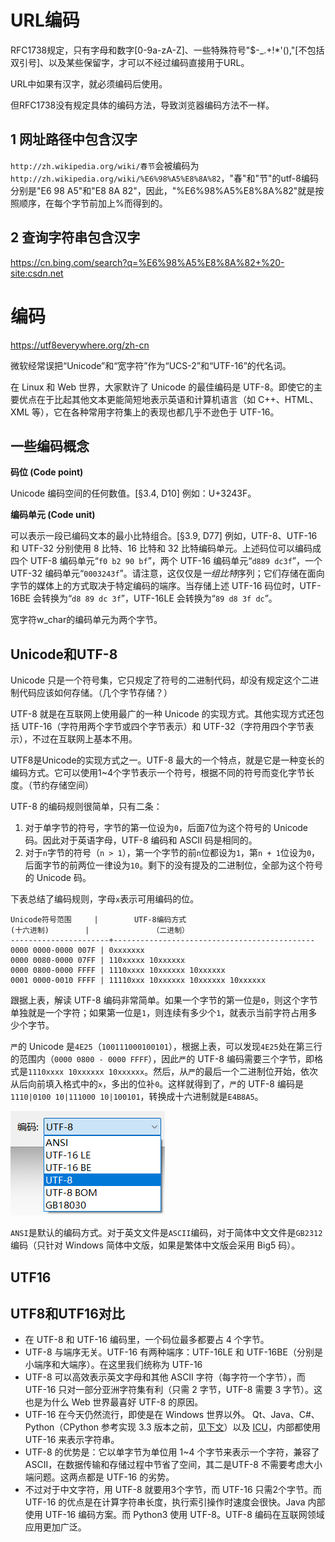 # URL编码

RFC1738规定，只有字母和数字[0-9a-zA-Z]、一些特殊符号"$-_.+!*'(),"[不包括双引号]、以及某些保留字，才可以不经过编码直接用于URL。

URL中如果有汉字，就必须编码后使用。

但RFC1738没有规定具体的编码方法，导致浏览器编码方法不一样。

## 1 网址路径中包含汉字

`http://zh.wikipedia.org/wiki/春节`会被编码为`http://zh.wikipedia.org/wiki/%E6%98%A5%E8%8A%82`，"春"和"节"的utf-8编码分别是"E6 98 A5"和"E8 8A 82"，因此，"%E6%98%A5%E8%8A%82"就是按照顺序，在每个字节前加上%而得到的。

## 2 查询字符串包含汉字

https://cn.bing.com/search?q=%E6%98%A5%E8%8A%82+%20-site:csdn.net



# 编码

https://utf8everywhere.org/zh-cn

微软经常误把“Unicode”和“宽字符”作为“UCS-2”和“UTF-16”的代名词。

在 Linux 和 Web 世界，大家默许了 Unicode 的最佳编码是 UTF-8。即使它的主要优点在于比起其他文本更能简短地表示英语和计算机语言（如 C++、HTML、XML 等），它在各种常用字符集上的表现也都几乎不逊色于 UTF-16。

## 一些编码概念

**码位 (Code point)**

Unicode 编码空间的任何数值。[§3.4, D10] 例如：U+3243F。

**编码单元 (Code unit)**

可以表示一段已编码文本的最小比特组合。[§3.9, D77] 例如，UTF-8、UTF-16 和 UTF-32 分别使用 8 比特、16 比特和 32 比特编码单元。上述码位可以编码成四个 UTF-8 编码单元“`f0 b2 90 bf`”，两个 UTF-16 编码单元“`d889 dc3f`”，一个 UTF-32 编码单元“`0003243f`”。请注意，这仅仅是*一组比特*序列；它们存储在面向字节的媒体上的方式取决于特定编码的端序。当存储上述 UTF-16 码位时，UTF-16BE 会转换为“`d8 89 dc 3f`”，UTF-16LE 会转换为“`89 d8 3f dc`”。

宽字符w_char的编码单元为两个字节。

## Unicode和UTF-8

Unicode 只是一个符号集，它只规定了符号的二进制代码，却没有规定这个二进制代码应该如何存储。（几个字节存储？）

UTF-8 就是在互联网上使用最广的一种 Unicode 的实现方式。其他实现方式还包括 UTF-16（字符用两个字节或四个字节表示）和 UTF-32（字符用四个字节表示），不过在互联网上基本不用。

UTF8是Unicode的实现方式之一。UTF-8 最大的一个特点，就是它是一种变长的编码方式。它可以使用1~4个字节表示一个符号，根据不同的符号而变化字节长度。（节约存储空间）

UTF-8 的编码规则很简单，只有二条：

1. 对于单字节的符号，字节的第一位设为`0`，后面7位为这个符号的 Unicode 码。因此对于英语字母，UTF-8 编码和 ASCII 码是相同的。
2. 对于`n`字节的符号（`n > 1`），第一个字节的前`n`位都设为`1`，第`n + 1`位设为`0`，后面字节的前两位一律设为`10`。剩下的没有提及的二进制位，全部为这个符号的 Unicode 码。

下表总结了编码规则，字母`x`表示可用编码的位。

```
Unicode符号范围     |        UTF-8编码方式
(十六进制)        |              （二进制）
----------------------+---------------------------------------------
0000 0000-0000 007F | 0xxxxxxx
0000 0080-0000 07FF | 110xxxxx 10xxxxxx
0000 0800-0000 FFFF | 1110xxxx 10xxxxxx 10xxxxxx
0001 0000-0010 FFFF | 11110xxx 10xxxxxx 10xxxxxx 10xxxxxx
```

跟据上表，解读 UTF-8 编码非常简单。如果一个字节的第一位是`0`，则这个字节单独就是一个字符；如果第一位是`1`，则连续有多少个`1`，就表示当前字符占用多少个字节。

`严`的 Unicode 是`4E25`（`100111000100101`），根据上表，可以发现`4E25`处在第三行的范围内（`0000 0800 - 0000 FFFF`），因此`严`的 UTF-8 编码需要三个字节，即格式是`1110xxxx 10xxxxxx 10xxxxxx`。然后，从`严`的最后一个二进制位开始，依次从后向前填入格式中的`x`，多出的位补`0`。这样就得到了，`严`的 UTF-8 编码是`1110|0100 10|111000 10|100101`，转换成十六进制就是`E4B8A5`。

![image-20240603140621710](URL编码.assets/image-20240603140621710.png)

`ANSI`是默认的编码方式。对于英文文件是`ASCII`编码，对于简体中文文件是`GB2312`编码（只针对 Windows 简体中文版，如果是繁体中文版会采用 Big5 码）。

## UTF16



## UTF8和UTF16对比

- 在 UTF-8 和 UTF-16 编码里，一个码位最多都要占 4 个字节。
- UTF-8 与端序无关。UTF-16 有两种端序：UTF-16LE 和 UTF-16BE（分别是小端序和大端序）。在这里我们统称为 UTF-16
- UTF-8 可以高效表示英文字母和其他 ASCII 字符（每字符一个字节），而 UTF-16 只对一部分亚洲字符集有利（只需 2 字节，UTF-8 需要 3 字节）。这也是为什么 Web 世界最喜好 UTF-8 的原因。
- UTF-16 在今天仍然流行，即使是在 Windows 世界以外。 Qt、Java、C#、Python（CPython 参考实现 3.3 版本之前，[见下文](https://utf8everywhere.org/zh-cn#faq.python)）以及 [ICU](http://en.wikipedia.org/wiki/International_Components_for_Unicode)，内部都使用 UTF-16 来表示字符串。
- UTF-8 的优势是：它以单字节为单位用 1~4 个字节来表示一个字符，兼容了 ASCII，在数据传输和存储过程中节省了空间，其二是UTF-8 不需要考虑大小端问题。这两点都是 UTF-16 的劣势。
- 不过对于中文字符，用 UTF-8 就要用3个字节，而 UTF-16 只需2个字节。而UTF-16 的优点是在计算字符串长度，执行索引操作时速度会很快。Java 内部使用 UTF-16 编码方案。而 Python3 使用 UTF-8。UTF-8 编码在互联网领域应用更加广泛。